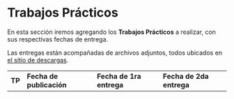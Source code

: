 Trabajos Prácticos
=========================

En esta sección iremos agregando los **Trabajos Prácticos** a realizar, con sus
respectivas fechas de entrega.

Las entregas están acompañadas de archivos adjuntos, todos ubicados en [el sitio de descargas]({{site.skel}}).

<table class="table table-striped">
  <tbody id="tabla-trabajos">
    <tr>
      <td><strong>TP</strong></td>
      <td><strong>Fecha de publicación</strong></td>
      <td><strong>Fecha de 1ra entrega</strong></td>
      <td><strong>Fecha de 2da entrega</strong></td>
    </tr>
  </tbody>
</table>

<h4 id="trabajo"></h4>

<script src="{{ '/assets/js/publicacion_tps.js' | relative_url }}"></script>